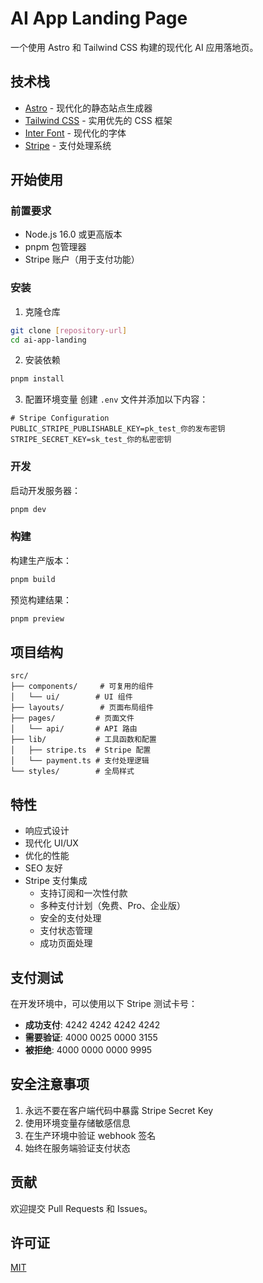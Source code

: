 # AI App Landing Page

一个使用 Astro 和 Tailwind CSS 构建的现代化 AI 应用落地页。

## 技术栈

- [Astro](https://astro.build/) - 现代化的静态站点生成器
- [Tailwind CSS](https://tailwindcss.com/) - 实用优先的 CSS 框架
- [Inter Font](https://rsms.me/inter/) - 现代化的字体
- [Stripe](https://stripe.com/) - 支付处理系统

## 开始使用

### 前置要求

- Node.js 16.0 或更高版本
- pnpm 包管理器
- Stripe 账户（用于支付功能）

### 安装

1. 克隆仓库
```bash
git clone [repository-url]
cd ai-app-landing
```

2. 安装依赖
```bash
pnpm install
```

3. 配置环境变量
创建 `.env` 文件并添加以下内容：
```env
# Stripe Configuration
PUBLIC_STRIPE_PUBLISHABLE_KEY=pk_test_你的发布密钥
STRIPE_SECRET_KEY=sk_test_你的私密密钥
```

### 开发

启动开发服务器：
```bash
pnpm dev
```

### 构建

构建生产版本：
```bash
pnpm build
```

预览构建结果：
```bash
pnpm preview
```

## 项目结构

```
src/
├── components/     # 可复用的组件
│   └── ui/        # UI 组件
├── layouts/        # 页面布局组件
├── pages/         # 页面文件
│   └── api/       # API 路由
├── lib/           # 工具函数和配置
│   ├── stripe.ts  # Stripe 配置
│   └── payment.ts # 支付处理逻辑
└── styles/        # 全局样式
```

## 特性

- 响应式设计
- 现代化 UI/UX
- 优化的性能
- SEO 友好
- Stripe 支付集成
  - 支持订阅和一次性付款
  - 多种支付计划（免费、Pro、企业版）
  - 安全的支付处理
  - 支付状态管理
  - 成功页面处理

## 支付测试

在开发环境中，可以使用以下 Stripe 测试卡号：

- **成功支付**: 4242 4242 4242 4242
- **需要验证**: 4000 0025 0000 3155
- **被拒绝**: 4000 0000 0000 9995

## 安全注意事项

1. 永远不要在客户端代码中暴露 Stripe Secret Key
2. 使用环境变量存储敏感信息
3. 在生产环境中验证 webhook 签名
4. 始终在服务端验证支付状态

## 贡献

欢迎提交 Pull Requests 和 Issues。

## 许可证

[MIT](LICENSE) 